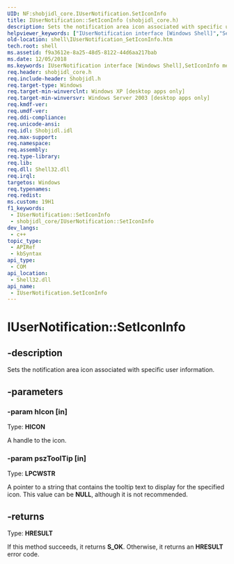 ```yaml
---
UID: NF:shobjidl_core.IUserNotification.SetIconInfo
title: IUserNotification::SetIconInfo (shobjidl_core.h)
description: Sets the notification area icon associated with specific user information.
helpviewer_keywords: ["IUserNotification interface [Windows Shell]","SetIconInfo method","IUserNotification.SetIconInfo","IUserNotification::SetIconInfo","SetIconInfo","SetIconInfo method [Windows Shell]","SetIconInfo method [Windows Shell]","IUserNotification interface","inet_IUserNotification_SetIconInfo","shell.IUserNotification_SetIconInfo","shobjidl_core/IUserNotification::SetIconInfo"]
old-location: shell\IUserNotification_SetIconInfo.htm
tech.root: shell
ms.assetid: f9a3612e-8a25-48d5-8122-44d6aa217bab
ms.date: 12/05/2018
ms.keywords: IUserNotification interface [Windows Shell],SetIconInfo method, IUserNotification.SetIconInfo, IUserNotification::SetIconInfo, SetIconInfo, SetIconInfo method [Windows Shell], SetIconInfo method [Windows Shell],IUserNotification interface, inet_IUserNotification_SetIconInfo, shell.IUserNotification_SetIconInfo, shobjidl_core/IUserNotification::SetIconInfo
req.header: shobjidl_core.h
req.include-header: Shobjidl.h
req.target-type: Windows
req.target-min-winverclnt: Windows XP [desktop apps only]
req.target-min-winversvr: Windows Server 2003 [desktop apps only]
req.kmdf-ver: 
req.umdf-ver: 
req.ddi-compliance: 
req.unicode-ansi: 
req.idl: Shobjidl.idl
req.max-support: 
req.namespace: 
req.assembly: 
req.type-library: 
req.lib: 
req.dll: Shell32.dll
req.irql: 
targetos: Windows
req.typenames: 
req.redist: 
ms.custom: 19H1
f1_keywords:
 - IUserNotification::SetIconInfo
 - shobjidl_core/IUserNotification::SetIconInfo
dev_langs:
 - c++
topic_type:
 - APIRef
 - kbSyntax
api_type:
 - COM
api_location:
 - Shell32.dll
api_name:
 - IUserNotification.SetIconInfo
---
```


# IUserNotification::SetIconInfo


## -description

Sets the notification area icon associated with specific user information.

## -parameters

### -param hIcon [in]

Type: <b>HICON</b>

A handle to the icon.

### -param pszToolTip [in]

Type: <b>LPCWSTR</b>

A pointer to a string that contains the tooltip text to display for the specified icon. This value can be <b>NULL</b>, although it is not recommended.

## -returns

Type: <b>HRESULT</b>

If this method succeeds, it returns <b>S_OK</b>. Otherwise, it returns an <b>HRESULT</b> error code.


